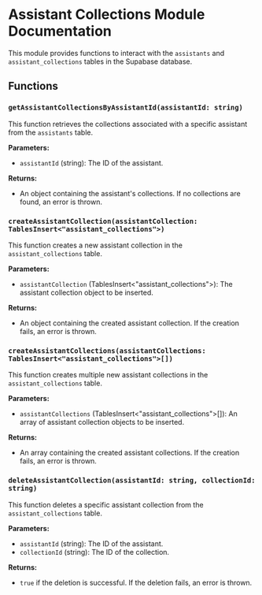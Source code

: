 # Assistant Collections Module Documentation

This module provides functions to interact with the `assistants` and `assistant_collections` tables in the Supabase database. 

## Functions

### `getAssistantCollectionsByAssistantId(assistantId: string)`

This function retrieves the collections associated with a specific assistant from the `assistants` table. 

**Parameters:**

- `assistantId` (string): The ID of the assistant.

**Returns:**

- An object containing the assistant's collections. If no collections are found, an error is thrown.

### `createAssistantCollection(assistantCollection: TablesInsert<"assistant_collections">)`

This function creates a new assistant collection in the `assistant_collections` table.

**Parameters:**

- `assistantCollection` (TablesInsert<"assistant_collections">): The assistant collection object to be inserted.

**Returns:**

- An object containing the created assistant collection. If the creation fails, an error is thrown.

### `createAssistantCollections(assistantCollections: TablesInsert<"assistant_collections">[])`

This function creates multiple new assistant collections in the `assistant_collections` table.

**Parameters:**

- `assistantCollections` (TablesInsert<"assistant_collections">[]): An array of assistant collection objects to be inserted.

**Returns:**

- An array containing the created assistant collections. If the creation fails, an error is thrown.

### `deleteAssistantCollection(assistantId: string, collectionId: string)`

This function deletes a specific assistant collection from the `assistant_collections` table.

**Parameters:**

- `assistantId` (string): The ID of the assistant.
- `collectionId` (string): The ID of the collection.

**Returns:**

- `true` if the deletion is successful. If the deletion fails, an error is thrown.